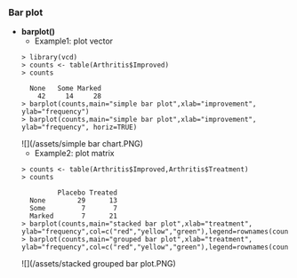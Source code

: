 ### Bar plot

* **barplot()**
  * Example1: plot vector
  ```
  > library(vcd)
  > counts <- table(Arthritis$Improved)
  > counts
  
    None   Some Marked 
      42     14     28 
  > barplot(counts,main="simple bar plot",xlab="improvement", ylab="frequency")
  > barplot(counts,main="simple bar plot",xlab="improvement", ylab="frequency", horiz=TRUE)
  ```
  ![](/assets/simple bar chart.PNG)
  * Example2: plot matrix
  ``` 
  > counts <- table(Arthritis$Improved,Arthritis$Treatment)
  > counts
          
           Placebo Treated
    None        29      13
    Some         7       7
    Marked       7      21
  > barplot(counts,main="stacked bar plot",xlab="treatment", ylab="frequency",col=c("red","yellow","green"),legend=rownames(counts))
  > barplot(counts,main="grouped bar plot",xlab="treatment", ylab="frequency",col=c("red","yellow","green"),legend=rownames(counts),beside=TRUE)
  ```
  ![](/assets/stacked grouped bar plot.PNG)
